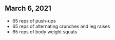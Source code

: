 ## March 6, 2021
- 65 reps of push-ups
- 65 reps of alternating crunches and leg raises
- 65 reps of body weight squats
